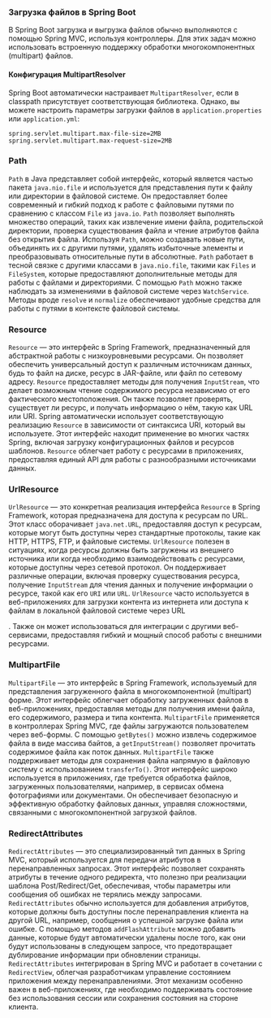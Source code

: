 
### Загрузка файлов в Spring Boot

В Spring Boot загрузка и выгрузка файлов обычно выполняются с помощью Spring MVC, используя контроллеры. 
Для этих задач можно использовать встроенную поддержку обработки многокомпонентных (multipart) файлов. 

#### Конфигурация MultipartResolver

Spring Boot автоматически настраивает `MultipartResolver`, если в classpath присутствует соответствующая библиотека. Однако, вы можете настроить параметры загрузки файлов в `application.properties` или `application.yml`:

```properties
spring.servlet.multipart.max-file-size=2MB
spring.servlet.multipart.max-request-size=2MB
```


### Path

`Path` в Java представляет собой интерфейс, который является частью пакета `java.nio.file` и используется для представления пути к файлу или директории в файловой системе. 
Он предоставляет более современный и гибкий подход к работе с файловыми путями по сравнению с классом `File` из `java.io`. 
`Path` позволяет выполнять множество операций, таких как извлечение имени файла, родительской директории, 
проверка существования файла и чтение атрибутов файла без открытия файла. Используя `Path`, можно создавать новые пути, 
объединять их с другими путями, удалять избыточные элементы и преобразовывать относительные пути в абсолютные. 
`Path` работает в тесной связке с другими классами в `java.nio.file`, такими как `Files` и `FileSystem`, 
которые предоставляют дополнительные методы для работы с файлами и директориями. С помощью `Path` можно также наблюдать 
за изменениями в файловой системе через `WatchService`. Методы вроде `resolve` и `normalize` обеспечивают удобные средства 
для работы с путями в контексте файловой системы.

### Resource

`Resource` — это интерфейс в Spring Framework, предназначенный для абстрактной работы с низкоуровневыми ресурсами. 
Он позволяет обеспечить универсальный доступ к различным источникам данных, будь то файл на диске, ресурс в JAR-файле, 
или файл по сетевому адресу. `Resource` предоставляет методы для получения `InputStream`, что делает возможным чтение 
содержимого ресурса независимо от его фактического местоположения. Он также позволяет проверять, существует ли ресурс, 
и получать информацию о нём, такую как URL или URI. Spring автоматически использует соответствующую реализацию `Resource` 
в зависимости от синтаксиса URI, который вы используете. Этот интерфейс находит применение во многих частях Spring, 
включая загрузку конфигурационных файлов и ресурсов шаблонов. `Resource` облегчает работу с ресурсами в приложениях, 
предоставляя единый API для работы с разнообразными источниками данных.

### UrlResource

`UrlResource` — это конкретная реализация интерфейса `Resource` в Spring Framework, которая предназначена для доступа к ресурсам по URL. 
Этот класс оборачивает `java.net.URL`, предоставляя доступ к ресурсам, которые могут быть доступны через стандартные протоколы, 
такие как HTTP, HTTPS, FTP, и файловые системы. `UrlResource` полезен в ситуациях, когда ресурсы должны быть загружены из внешнего 
источника или когда необходимо взаимодействовать с ресурсами, которые доступны через сетевой протокол. 
Он поддерживает различные операции, включая проверку существования ресурса, получение `InputStream` для чтения данных и 
получение информации о ресурсе, такой как его `URI` или `URL`. `UrlResource` часто используется в веб-приложениях для загрузки 
контента из интернета или доступа к файлам в локальной файловой системе через URL

. Также он может использоваться для интеграции с другими веб-сервисами, предоставляя гибкий и мощный способ работы с внешними ресурсами.

### MultipartFile

`MultipartFile` — это интерфейс в Spring Framework, используемый для представления загруженного файла в многокомпонентной (multipart) форме. 
Этот интерфейс облегчает обработку загруженных файлов в веб-приложениях, предоставляя методы для получения имени файла, его содержимого, 
размера и типа контента. `MultipartFile` применяется в контроллерах Spring MVC, где файлы загружаются пользователем через веб-формы. 
С помощью `getBytes()` можно извлечь содержимое файла в виде массива байтов, а `getInputStream()` позволяет прочитать содержимое файла 
как поток данных. `MultipartFile` также поддерживает методы для сохранения файла напрямую в файловую систему с использованием `transferTo()`. 
Этот интерфейс широко используется в приложениях, где требуется обработка файлов, загруженных пользователями, например, в сервисах обмена 
фотографиями или документами. Он обеспечивает безопасную и эффективную обработку файловых данных, управляя сложностями, связанными с 
многокомпонентной загрузкой файлов.

### RedirectAttributes

`RedirectAttributes` — это специализированный тип данных в Spring MVC, который используется для передачи атрибутов в перенаправленных 
запросах. Этот интерфейс позволяет сохранять атрибуты в течение одного редиректа, что полезно при реализации шаблона Post/Redirect/Get,
обеспечивая, чтобы параметры или сообщения об ошибках не терялись между запросами. `RedirectAttributes` обычно используется для добавления атрибутов, 
которые должны быть доступны после перенаправления клиента на другой URL, например, сообщения о успешной загрузке файла или ошибке. 
С помощью методов `addFlashAttribute` можно добавить данные, которые будут автоматически удалены после того, как они будут использованы в 
следующем запросе, что предотвращает дублирование информации при обновлении страницы. `RedirectAttributes` интегрирован в Spring MVC и работает 
в сочетании с `RedirectView`, облегчая разработчикам управление состоянием приложения между перенаправлениями. 
Этот механизм особенно важен в веб-приложениях, где необходимо поддерживать состояние без использования сессии или сохранения состояния на стороне клиента.



